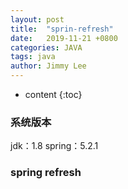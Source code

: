 ```yaml
---
layout: post
title:  "sprin-refresh"
date:   2019-11-21 +0800
categories: JAVA
tags: java
author: Jimmy Lee
---
```


* content
{:toc}


### 系统版本
jdk：1.8
spring：5.2.1

### spring refresh
